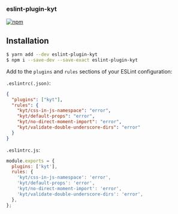 ### eslint-plugin-kyt

[![npm](https://img.shields.io/npm/v/eslint-plugin-kyt.svg?maxAge=2592000)](https://www.npmjs.com/package/eslint-plugin-kyt)

## Installation

```sh
$ yarn add --dev eslint-plugin-kyt
$ npm i --save-dev --save-exact eslint-plugin-kyt
```

Add to the `plugins` and `rules` sections of your ESLint configuration:

`.eslintrc(.json)`:

```json
{
  "plugins": ["kyt"],
  "rules": {
    "kyt/css-in-js-namespace": "error",
    "kyt/default-props": "error",
    "kyt/no-direct-moment-import": "error",
    "kyt/validate-double-underscore-dirs": "error"
  }
}
```

`.eslintrc.js`:

```js
module.exports = {
  plugins: ['kyt'],
  rules: {
    'kyt/css-in-js-namespace': 'error',
    'kyt/default-props': 'error',
    'kyt/no-direct-moment-import': 'error',
    'kyt/validate-double-underscore-dirs': 'error',
  },
};
```
